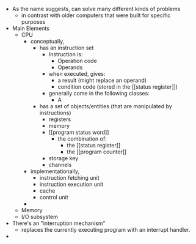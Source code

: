 - As the name suggests, can solve many different kinds of problems
	- in contrast with older computers that were built for specific purposes
- Main Elements
	- CPU
		- conceptually,
			- has an instruction set
				- Instruction is:
					- Operation code
					- Operands
				- when executed, gives:
					- a result (might replace an operand)
					- condition code (stored in the [[status register]])
				- generally come in the following classes:
					- A
			- has a set of objects/entities (that are manipulated by instructions)
				- registers
				- memory
				- [[program status word]]
					- the combination of:
						- the [[status register]]
						- the [[program counter]]
				- storage key
				- channels
		- implementationally,
			- instruction fetching unit
			- instruction execution unit
			- cache
			- control unit
		-
	- Memory
	- I/O subsystem
- There's an "interruption mechanism"
	- replaces the currently executing program with an interrupt handler.
-